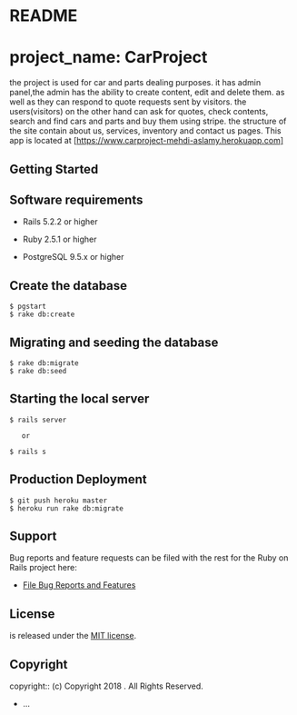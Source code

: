 # README

# project_name: CarProject


the project is used for car and parts dealing purposes. it has admin panel,the admin has the ability to create content, edit and delete them. as well as they can respond to quote requests sent by visitors.
the users(visitors) on the other hand can ask for quotes, check contents, search and find cars and parts and buy them using stripe. 
the structure of the site contain about us, services, inventory and contact us pages. 
This app is located at [https://www.carproject-mehdi-aslamy.herokuapp.com]

## Getting Started

## Software requirements

- Rails 5.2.2 or higher

- Ruby 2.5.1 or higher

- PostgreSQL 9.5.x or higher



## Create the database

 ```
 $ pgstart
 $ rake db:create
 ```

## Migrating and seeding the database

```
$ rake db:migrate
$ rake db:seed
```

## Starting the local server

```
$ rails server

   or

$ rails s
```

## Production Deployment

  ```
  $ git push heroku master
  $ heroku run rake db:migrate
  ```

## Support

Bug reports and feature requests can be filed with the rest for the Ruby on Rails project here:

* [File Bug Reports and Features](https://github.com/<user-name>/<project-repo>/issues)

## License

<Project Name> is released under the [MIT license](https://mit-license.org).

## Copyright

copyright:: (c) Copyright 2018 <Mohammad Mehdi> <Aslamy>. All Rights Reserved.

* ...
